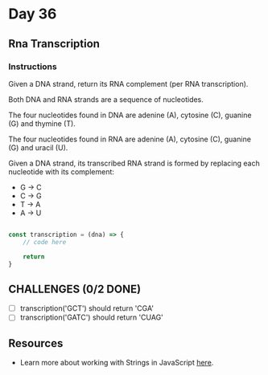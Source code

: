 # Day 36

## Rna Transcription

### Instructions
Given a DNA strand, return its RNA complement (per RNA transcription).

Both DNA and RNA strands are a sequence of nucleotides.

The four nucleotides found in DNA are adenine (A), cytosine (C), guanine (G) and thymine (T).

The four nucleotides found in RNA are adenine (A), cytosine (C), guanine (G) and uracil (U).

Given a DNA strand, its transcribed RNA strand is formed by replacing each nucleotide with its complement:

- G -> C
- C -> G
- T -> A
- A -> U


```javascript

const transcription = (dna) => {
	// code here

	return
}

```

## CHALLENGES (0/2 DONE)

- [ ] transcription('GCT') should return 'CGA'
- [ ] transcription('GATC') should return 'CUAG'
## Resources

- Learn more about working with Strings in JavaScript [here](https://developer.mozilla.org/en-US/docs/Web/JavaScript/Reference/Global_Objects/String).